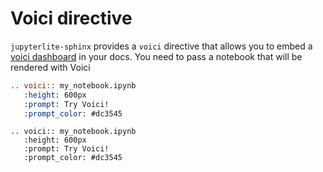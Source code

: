 # Voici directive

`jupyterlite-sphinx` provides a `voici` directive that allows you to embed a [voici dashboard](https://github.com/voila-dashboards/voici) in your docs.
You need to pass a notebook that will be rendered with Voici

```rst
.. voici:: my_notebook.ipynb
   :height: 600px
   :prompt: Try Voici!
   :prompt_color: #dc3545
```

```{eval-rst}
.. voici:: my_notebook.ipynb
   :height: 600px
   :prompt: Try Voici!
   :prompt_color: #dc3545
```
